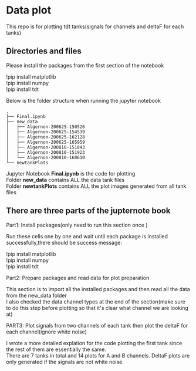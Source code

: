 # Data plot
This repo is for plotting tdt tanks(signals for channels and deltaF for each tanks)

## Directories and files

Please install the packages from the first section of the notebook

!pip install matplotlib\
!pip install numpy\
!pip install tdt

Below is the folder structure when running the jupyter notebook

    .
    ├── Final.ipynb
    ├── new_data                  
    │   ├── Algernon-200625-150526         
    │   ├── Algernon-200625-154539                 
    │   ├── Algernon-200625-162128
    │   ├── Algernon-200625-165959
    │   ├── Algernon-200810-151843
    │   ├── Algernon-200810-151923
    │   └── Algernon-200810-160610                   
    └── newtankPlots

Jupyter Notebook __Final.ipynb__ is the code for plotting\
Folder __new_data__ contains ALL the data tank files\
Folder __newtankPlots__ contains ALL the plot images generated from all tank files


## There are three parts of the jupternote book

Part1: Install packages(only need to run this section once )

Run these cells one by one and wait until each package is installed successfully,there should be success message:

!pip install matplotlib\
!pip install numpy\
!pip install tdt

Part2: Prepare packages and read data for plot preparation

This section is to import all the installed packages and then read all the data from the new_data folder\
I also checked the data channel types at the end of the section(make sure to do this step before plotting so that it's clear what channel we are looking at)

PART3: Plot signals from two channels of each tank then plot the deltaF for each channel(ignore white noise)

I wrote a more detailed explation for the code plotting the first tank since the rest of them are essentially the same.\
There are 7 tanks in total and 14 plots for A and B channels. DeltaF plots are only generated if the signals are not white noise.
